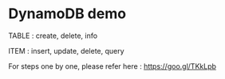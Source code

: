 # DynamoDB demo

TABLE : create, delete, info

ITEM : insert, update, delete, query

For steps one by one, please refer here : https://goo.gl/TKkLpb
